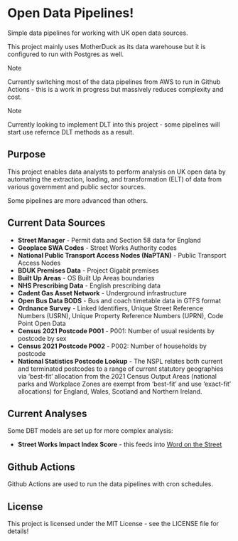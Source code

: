 # Open Data Pipelines!

Simple data pipelines for working with UK open data sources.

This project mainly uses MotherDuck as its data warehouse but it is configured to run with Postgres as well.

> [!NOTE]
> Currently switching most of the data pipelines from AWS to run in Github Actions - this is a work in progress but massively reduces complexity and cost.

> [!NOTE]
> Currently looking to implement DLT into this project - some pipelines will start use refernce DLT methods as a result.

## Purpose

This project enables data analysts to perform analysis on UK open data by automating the extraction, loading, and transformation (ELT) of data from various government and public sector sources.

Some pipelines are more advanced than others.

## Current Data Sources

- **Street Manager** - Permit data and Section 58 data for England
- **Geoplace SWA Codes** - Street Works Authority codes
- **National Public Transport Access Nodes (NaPTAN)** - Public Transport Access Nodes
- **BDUK Premises Data** - Project Gigabit premises
- **Built Up Areas** - OS Built Up Areas boundaries
- **NHS Prescribing Data** - English prescribing data
- **Cadent Gas Asset Network** - Underground infrastructure
- **Open Bus Data BODS** - Bus and coach timetable data in GTFS format
- **Ordnance Survey** - Linked Identifiers, Unique Street Reference Numbers (USRN), Unique Property Reference Numbers (UPRN), Code Point Open Data
- **Census 2021 Postcode P001** - P001: Number of usual residents by postcode by sex
- **Census 2021 Postcode P002** - P002: Number of households by postcode
- **National Statistics Postcode Lookup** - The NSPL relates both current and terminated postcodes to a range of current statutory geographies via ‘best-fit’ allocation from the 2021 Census Output Areas (national parks and Workplace Zones are exempt from ‘best-fit’ and use ‘exact-fit’ allocations) for England, Wales, Scotland and Northern Ireland.

## Current Analyses

Some DBT models are set up for more complex analysis:

- **Street Works Impact Index Score** - this feeds into [Word on the Street](https://word-on-the-street.evidence.app)

## Github Actions

Github Actions are used to run the data pipelines with cron schedules.

## License

This project is licensed under the MIT License - see the LICENSE file for details!

